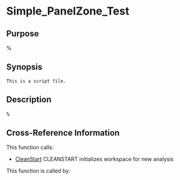 
<!-- <a name="_top"></a>
<div><a href="../../index.md">Home</a> &gt;  <a href="#">v5.1.0</a> &gt; <a href="index.md">Other</a> &gt; Simple_PanelZone_Test.m</div> -->

<!--<table width="100%"><tr><td align="left"><a href="../../index.md"><img alt="<" border="0" src="../../left.png">&nbsp;Master index</a></td>
<td align="right"><a href="index.md">Index for v5.1.0\Other&nbsp;<img alt=">" border="0" src="../../right.png"></a></td></tr></table>-->
# Simple_PanelZone_Test
<!-- <h1>Simple_PanelZone_Test
</h1> -->

## <a name="_name"></a>Purpose

<!-- <h2 id="purpose"><a name="_name"></a>Purpose</h2> -->

%

<!-- <div class="box"><strong>%</strong></div> -->

## <a name="_synopsis"></a>Synopsis

`This is a script file.` 
## <a name="_description"></a>Description

<pre class="comment">%</pre>
<!-- <div class="fragment"><pre class="comment">%</pre></div> -->

<!-- crossreference -->
## <a name="_cross"></a>Cross-Reference Information

This function calls:
<ul style="list-style-image:url(../../matlabicon.gif)">
<li><a href="../../v5.1.0/Utilities/CleanStart" class="code" title="">CleanStart</a>	CLEANSTART initializes workspace for new analysis</li></ul>
This function is called by:
<ul style="list-style-image:url(../../matlabicon.gif)">
</ul>
<!-- crossreference -->




<!-- <hr><address>Generated on Sat 25-Jul-2020 23:38:00 by <strong><a href="http://www.artefact.tk/software/matlab/m2html/" title="Matlab Documentation in HTML">m2html</a></strong> &copy; 2005</address> -->